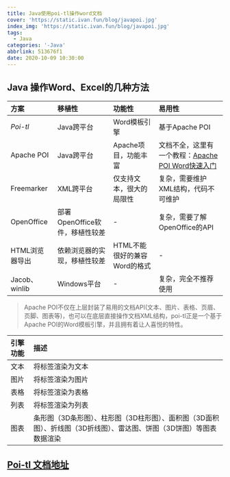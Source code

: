 ```yaml
---
title: Java使用poi-tl操作word文档
cover: 'https://static.ivan.fun/blog/javapoi.jpg'
index_img: 'https://static.ivan.fun/blog/javapoi.jpg'
tags:
  - Java
categories: '-Java'
abbrlink: 513676f1
date: 2020-10-09 10:30:00
---
```

## Java 操作Word、Excel的几种方法

方案|移植性|功能性|易用性
:--|:--|:--|:--
*Poi-tl* |Java跨平台|Word模板引擎|基于Apache POI
Apache POI|Java跨平台|Apache项目，功能丰富|文档不全，这里有一个教程：[Apache POI Word快速入门](http://deepoove.com/poi-tl/apache-poi-guide.html)
Freemarker|XML跨平台|仅支持文本，很大的局限性|复杂，需要维护XML结构，代码不可维护
OpenOffice|部署OpenOffice软件，移植性较差|-|复杂，需要了解OpenOffice的API
HTML浏览器导出|依赖浏览器的实现，移植性较差|HTML不能很好的兼容Word的格式|-
Jacob、winlib|Windows平台|-|复杂，完全不推荐使用

>Apache POI不仅在上层封装了易用的文档API(文本、图片、表格、页眉、页脚、图表等)，也可以在底层直接操作文档XML结构，poi-tl正是一个基于Apache POI的Word模板引擎，并且拥有着让人喜悦的特性。

引擎功能|描述
:--|:--
<i class="fa fa-check-circle"></i>文本|将标签渲染为文本
<i class="fa fa-check-circle"></i>图片|将标签渲染为图片
<i class="fa fa-check-circle"></i>表格|将标签渲染为表格
<i class="fa fa-check-circle"></i>列表|将标签渲染为列表
<i class="fa fa-check-circle"></i>图表|条形图（3D条形图）、柱形图（3D柱形图）、面积图（3D面积图）、折线图（3D折线图）、雷达图、饼图（3D饼图）等图表数据渲染

## [Poi-tl 文档地址](http://deepoove.com/poi-tl/)

<head> 
    <script defer src="https://use.fontawesome.com/releases/v5.0.13/js/all.js"></script> 
    <script defer src="https://use.fontawesome.com/releases/v5.0.13/js/v4-shims.js"></script> 
</head> 
<link rel="stylesheet" href="https://use.fontawesome.com/releases/v5.0.13/css/all.css">
